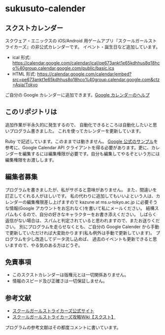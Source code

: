 # sukusuto-calender

## スクストカレンダー

スクウェア・エニックスの iOS/Android 用ゲームアプリ『スクールガールストライカーズ』の非公式カレンダーです。
イベント・誕生日など追加しています。

- ical 形式: <https://calendar.google.com/calendar/ical/pe673ankt1e65kdhhus8q18hco%40group.calendar.google.com/public/basic.ics>
- HTML 形式: <https://calendar.google.com/calendar/embed?src=pe673ankt1e65kdhhus8q18hco%40group.calendar.google.com&ctz=Asia/Tokyo>

ご自分の Google カレンダーに追加できます。[Google カレンダーのヘルプ](https://support.google.com/calendar/answer/37100?co=GENIE.Platform%3DDesktop&hl=ja)

## このリポジトリは

追加作業が半永久的に発生するので、
自動化できるところは自動化したいと思いプログラム書きました。
これを使ってカレンダーを更新しています。

Ruby で記述しています。このままでは動きません。
[Google 公式のサンプル](https://developers.google.com/google-apps/calendar/quickstart/ruby)を参考に、Google Calendar API クライアントを得る必要があります。更に、カレンダーを編集するには編集権限が必要です。自分も編集してやるぞという方には編集権限をお渡しします。

## 編集者募集

プログラムを書きましたが、私がサボると意味がありません。
また、間違いを訂正してくれる人がほしいです。
私の代わりに追加してもいいよという人は、カレンダーの編集権限差し上げますので kazune at ms.u-tokyo.ac.jp に必要そうな情報(Google アカウントをお忘れなく)を書いて私にメールください。
結構スパムもくるので、自分の好きなキャラクターをお書き添えください。
しばらく返信がない場合は、スパムと判定されていると思われますので、またお送りください。
別にプログラムを走らせなくとも、ご自分の Google Calender から手動で更新していただければ大変助かります(私も例外は手動で更新しています)。
プログラムを少し改造してデータ流し込めば、
過去のイベントも更新できると思いますので、やる気のある方はどうぞ。

## 免責事項

- このスクストカレンダーは版権元とは一切関係ありません。
- 情報のスピード及び正確さは一切保証しません。

## 参考文献

- [スクールガールストライカーズ公式サイト](http://schoolgirlstrikers.jp/)
- [スクールガールストライカーズ攻略Wiki【スクスト】](https://schoolgirlstrikers.gamerch.com/)

プログラムの参考文献はその都度コメントに書いています。
